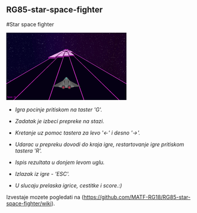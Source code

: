 ## RG85-star-space-fighter
#Star space fighter

[![nije pronadjeno](img/cover.png?raw=true)](https://github.com/MATF-RG18/RG85-star-space-fighter)



* *Igra pocinje pritiskom na taster 'G'.*

* *Zadatak je izbeci prepreke na stazi.*

* *Kretanje uz pomoc tastera za levo '<-' i desno '->'.*

* *Udarac u prepreku dovodi do kraja igre, restartovanje igre pritiskom 
   tastera 'R'.*

* *Ispis rezultata u donjem levom uglu.*

* *Izlazak iz igre - 'ESC'.*

* *U slucaju prelaska igrice, cestitke i score.:)*

Izvestaje mozete pogledati na (https://github.com/MATF-RG18/RG85-star-space-fighter/wiki).

